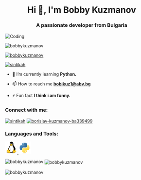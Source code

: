 <h1 align="center">Hi 👋, I'm Bobby Kuzmanov</h1>
<h3 align="center">A passionate developer from Bulgaria</h3>
<img align="center" alt="Coding" width="550" lenght="400" src="https://cdn.dribbble.com/users/1059583/screenshots/4171367/coding-freak.gif">

<p align="left"> <img src="https://komarev.com/ghpvc/?username=bobbykuzmanov&label=Profile%20views&color=0e75b6&style=flat" alt="bobbykuzmanov" /> </p>

<p align="left"> <a href="https://github.com/ryo-ma/github-profile-trophy"><img src="https://github-profile-trophy.vercel.app/?username=bobbykuzmanov" alt="bobbykuzmanov" /></a> </p>

<p align="left"> <a href="https://twitter.com/sintikah" target="blank"><img src="https://img.shields.io/twitter/follow/sintikah?logo=twitter&style=for-the-badge" alt="sintikah" /></a> </p>

- 🌱 I’m currently learning **Python.**

- 📫 How to reach me **bobikuz1@abv.bg**

- ⚡ Fun fact **I think i am funny.**

<h3 align="left">Connect with me:</h3>
<p align="left">
<a href="https://twitter.com/sintikah" target="blank"><img align="center" src="https://raw.githubusercontent.com/rahuldkjain/github-profile-readme-generator/master/src/images/icons/Social/twitter.svg" alt="sintikah" height="30" width="40" /></a>
<a href="https://linkedin.com/in/borislav-kuzmanov-ba339499" target="blank"><img align="center" src="https://raw.githubusercontent.com/rahuldkjain/github-profile-readme-generator/master/src/images/icons/Social/linked-in-alt.svg" alt="borislav-kuzmanov-ba339499" height="30" width="40" /></a>
</p>

<h3 align="left">Languages and Tools:</h3>
<p align="left"> <a href="https://www.linux.org/" target="_blank" rel="noreferrer"> <img src="https://raw.githubusercontent.com/devicons/devicon/master/icons/linux/linux-original.svg" alt="linux" width="40" height="40"/> </a> <a href="https://www.python.org" target="_blank" rel="noreferrer"> <img src="https://raw.githubusercontent.com/devicons/devicon/master/icons/python/python-original.svg" alt="python" width="40" height="40"/> </a> </p>

<p><img align="left"  src="https://github-readme-stats.vercel.app/api/top-langs?username=bobbykuzmanov&show_icons=true&locale=en&layout=compact" alt="bobbykuzmanov" /></p>

<p>&nbsp;<img align="center" width="350" src="https://github-readme-stats.vercel.app/api?username=bobbykuzmanov&show_icons=true&locale=en" alt="bobbykuzmanov" /></p>

<p><img align="center" width="350" src="https://github-readme-streak-stats.herokuapp.com/?user=bobbykuzmanov&" alt="bobbykuzmanov" /></p>

